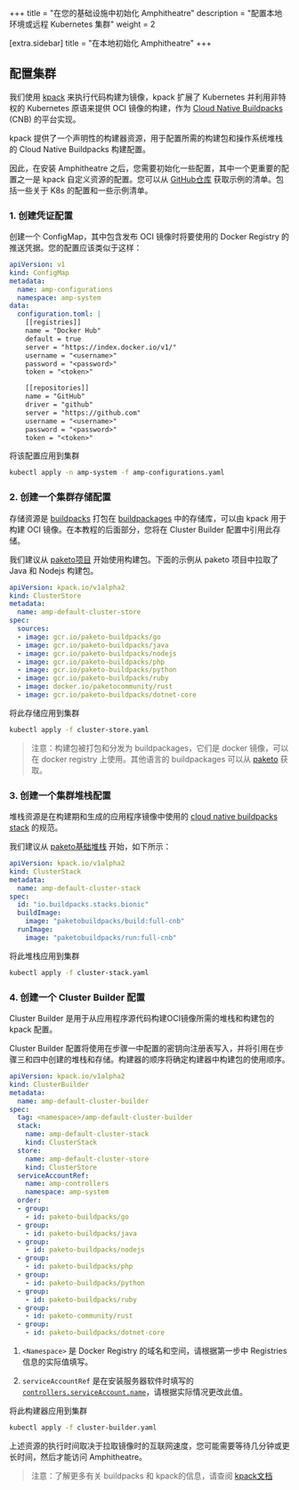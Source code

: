 +++
title = "在您的基础设施中初始化 Amphitheatre"
description = "配置本地环境或远程 Kubernetes 集群"
weight = 2

[extra.sidebar]
title = "在本地初始化 Amphitheatre"
+++

## 配置集群

我们使用 [kpack](https://github.com/pivotal/kpack) 来执行代码构建为镜像，kpack 扩展了 Kubernetes 并利用非特权的 Kubernetes 原语来提供 OCI 镜像的构建，作为 [Cloud Native Buildpacks](https://buildpacks.io/) (CNB) 的平台实现。

kpack 提供了一个声明性的构建器资源，用于配置所需的构建包和操作系统堆栈的 Cloud Native Buildpacks 构建配置。

因此，在安装 Amphitheatre 之后，您需要初始化一些配置，其中一个更重要的配置之一是 kpack 自定义资源的配置。您可以从 [GitHub仓库](https://github.com/amphitheatre-app/k8s-manifests-example) 获取示例的清单。包括一些关于 K8s 的配置和一些示例清单。

### 1. 创建凭证配置

创建一个 ConfigMap，其中包含发布 OCI 镜像时将要使用的 Docker Registry 的推送凭据。您的配置应该类似于这样：

```yaml
apiVersion: v1
kind: ConfigMap
metadata:
  name: amp-configurations
  namespace: amp-system
data:
  configuration.toml: |
    [[registries]]
    name = "Docker Hub"
    default = true
    server = "https://index.docker.io/v1/"
    username = "<username>"
    password = "<password>"
    token = "<token>"

    [[repositories]]
    name = "GitHub"
    driver = "github"
    server = "https://github.com"
    username = "<username>"
    password = "<password>"
    token = "<token>"
```

将该配置应用到集群

```bash
kubectl apply -n amp-system -f amp-configurations.yaml
```

### 2. 创建一个集群存储配置

存储资源是 [buildpacks](http://buildpacks.io/) 打包在 [buildpackages](https://buildpacks.io/docs/buildpack-author-guide/package-a-buildpack/) 中的存储库，可以由 kpack 用于构建 OCI 镜像。在本教程的后面部分，您将在 Cluster Builder 配置中引用此存储。

我们建议从 [paketo项目](https://github.com/paketo-buildpacks) 开始使用构建包。下面的示例从 paketo 项目中拉取了 Java 和 Nodejs 构建包。

```yaml
apiVersion: kpack.io/v1alpha2
kind: ClusterStore
metadata:
  name: amp-default-cluster-store
spec:
  sources:
  - image: gcr.io/paketo-buildpacks/go
  - image: gcr.io/paketo-buildpacks/java
  - image: gcr.io/paketo-buildpacks/nodejs
  - image: gcr.io/paketo-buildpacks/php
  - image: gcr.io/paketo-buildpacks/python
  - image: gcr.io/paketo-buildpacks/ruby
  - image: docker.io/paketocommunity/rust
  - image: gcr.io/paketo-buildpacks/dotnet-core
```

将此存储应用到集群

```bash
kubectl apply -f cluster-store.yaml
```

> 注意：构建包被打包和分发为 buildpackages，它们是 docker 镜像，可以在 docker registry 上使用。其他语言的 buildpackages 可以从 [paketo](https://github.com/paketo-buildpacks) 获取。

### 3. 创建一个集群堆栈配置

堆栈资源是在构建期和生成的应用程序镜像中使用的 [cloud native buildpacks stack](https://buildpacks.io/docs/concepts/components/stack/) 的规范。

我们建议从 [paketo基础堆栈](https://github.com/paketo-buildpacks/stacks) 开始，如下所示：

```yaml
apiVersion: kpack.io/v1alpha2
kind: ClusterStack
metadata:
  name: amp-default-cluster-stack
spec:
  id: "io.buildpacks.stacks.bionic"
  buildImage:
    image: "paketobuildpacks/build:full-cnb"
  runImage:
    image: "paketobuildpacks/run:full-cnb"
```

将此堆栈应用到集群

```bash
kubectl apply -f cluster-stack.yaml
```

### 4. 创建一个 Cluster Builder 配置

Cluster Builder 是用于从应用程序源代码构建OCI镜像所需的堆栈和构建包的 kpack 配置。

Cluster Builder 配置将使用在步骤一中配置的密钥向注册表写入，并将引用在步骤三和四中创建的堆栈和存储。构建器的顺序将确定构建器中构建包的使用顺序。

```yaml
apiVersion: kpack.io/v1alpha2
kind: ClusterBuilder
metadata:
  name: amp-default-cluster-builder
spec:
  tag: <namespace>/amp-default-cluster-builder
  stack:
    name: amp-default-cluster-stack
    kind: ClusterStack
  store:
    name: amp-default-cluster-store
    kind: ClusterStore
  serviceAccountRef:
    name: amp-controllers
    namespace: amp-system
  order:
  - group:
    - id: paketo-buildpacks/go
  - group:
    - id: paketo-buildpacks/java
  - group:
    - id: paketo-buildpacks/nodejs
  - group:
    - id: paketo-buildpacks/php
  - group:
    - id: paketo-buildpacks/python
  - group:
    - id: paketo-buildpacks/ruby
  - group:
    - id: paketo-community/rust
  - group:
    - id: paketo-buildpacks/dotnet-core
```

1. `<Namespace>` 是 Docker Registry 的域名和空间，请根据第一步中 Registries 信息的实际值填写。

2. `serviceAccountRef` 是在安装服务器软件时填写的 [`controllers.serviceAccount.name`](https://github.com/amphitheatre-app/charts/blob/master/charts/amphitheatre/values.yaml#L180)，请根据实际情况更改此值。

将此构建器应用到集群

```bash
kubectl apply -f cluster-builder.yaml
```

上述资源的执行时间取决于拉取镜像时的互联网速度，您可能需要等待几分钟或更长时间，然后才能访问 Amphitheatre。

> 注意：了解更多有关 buildpacks 和 kpack的信息，请查阅 [kpack文档](https://github.com/pivotal/kpack)
